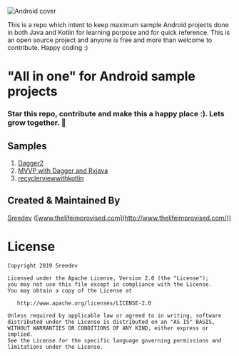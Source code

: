 ![Android cover](https://coverfiles.alphacoders.com/420/42029.jpg)

This is a repo which intent to keep maximum sample Android projects done in both Java and Kotlin for learning porpose and for quick reference. This is an open source project and anyone is free and more than welcome to contribute. Happy coding :)

# "All in one" for Android sample projects

### Star this repo, contribute and make this a happy place :). Lets grow together. 💚

## Samples
1. [Dagger2](https://github.com/Sreedev/SampleApplications/tree/master/Dagger2Sample)
2. [MVVP with Dagger and Rxjava](https://github.com/Sreedev/SampleApplications/tree/master/MVVPwithDaggerRxJSample)
3. [recyclerviewwithkotlin](https://github.com/Sreedev/androidappsamples/tree/master/recyclerviewwithkotlin)


## Created & Maintained By
[Sreedev](https://twitter.com/Sreedevr5) ([www.thelifeimprovised.com](http://www.thelifeimprovised.com/))

License
=======

    Copyright 2019 Sreedev

    Licensed under the Apache License, Version 2.0 (the "License");
    you may not use this file except in compliance with the License.
    You may obtain a copy of the License at

       http://www.apache.org/licenses/LICENSE-2.0

    Unless required by applicable law or agreed to in writing, software
    distributed under the License is distributed on an "AS IS" BASIS,
    WITHOUT WARRANTIES OR CONDITIONS OF ANY KIND, either express or implied.
    See the License for the specific language governing permissions and
    limitations under the License.
